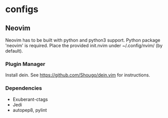 # configs

## Neovim

Neovim has to be built with python and python3 support. Python package 'neovim' is required. Place the provided init.nvim under ~/.config/nvim/ (by default).

### Plugin Manager

Install dein. See https://github.com/Shougo/dein.vim for instructions.

### Dependencies

- Exuberant-ctags
- Jedi
- autopep8, pylint

